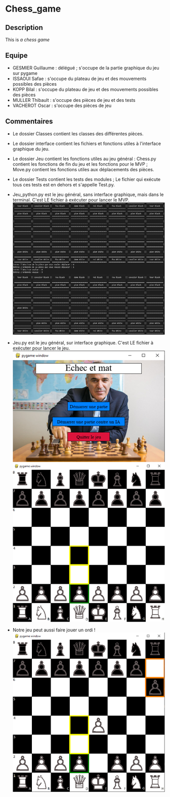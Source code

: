# Chess_game

## Description
This is *a chess game*

## Equipe
* GESMIER Guillaume : délégué ; s'occupe de la partie graphique du jeu sur pygame
* ISSAOUI Safae : s'occupe du plateau de jeu et des mouvements possibles des pièces
* KOPP Bilal : s'occupe du plateau de jeu et des mouvements possibles des pièces
* MULLER Thibault : s'occupe des pièces de jeu et des tests
* VACHEROT Oscar : s'occupe des pièces de jeu

## Commentaires
* Le dossier Classes contient les classes des différentes pièces.

* Le dossier interface contient les fichiers et fonctions utiles à l'interface graphique du jeu.

* Le dossier Jeu contient les fonctions utiles au jeu général : Chess.py contient les fonctions de fin du jeu et les fonctions pour le MVP ; Move.py contient les fonctions utiles aux déplacements des pièces.

* Le dossier Tests contient les tests des modules ; Le fichier qui exécute tous ces tests est en dehors et s'appelle Test.py.

* Jeu_python.py est le jeu général, sans interface graphique, mais dans le terminal. C'est LE fichier à exécuter pour lancer le MVP.
![alt text](Photos_ReadMe/Jeu_Python.png)

* Jeu.py est le jeu général, sur interface graphique. C'est LE fichier à exécuter pour lancer le jeu.
![alt text](Photos_ReadMe/Menu_Graphique.png)
![alt text](Photos_ReadMe/Jeu_Graphique.png)

* Notre jeu peut aussi faire jouer un ordi !
![alt text](Photos_ReadMe/Jeu_VS.png)
